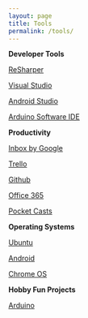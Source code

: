 ```yaml
---
layout: page
title: Tools
permalink: /tools/
---
```

**Developer Tools**

[ReSharper](https://www.jetbrains.com/resharper/)

[Visual Studio](https://www.visualstudio.com/en-us/visual-studio-homepage-vs.aspx)

[Android Studio](http://developer.android.com/sdk/index.html)

[Arduino Software IDE](https://www.arduino.cc/en/Main/Software)

**Productivity**

[Inbox by Google](https://www.google.com/inbox/)

[Trello](https://trello.com/)

[Github](https://github.com/)

[Office 365](https://products.office.com/en-us/office-365-personal)

[Pocket Casts](http://www.shiftyjelly.com/pocketcasts)

**Operating Systems**

[Ubuntu](http://www.ubuntu.com/)

[Android](https://www.android.com/)

[Chrome OS](https://en.wikipedia.org/wiki/Chrome_OS)

**Hobby Fun Projects**

[Arduino](https://www.arduino.cc/)

